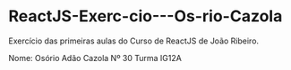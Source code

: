 # ReactJS-Exerc-cio---Os-rio-Cazola
Exercício das primeiras aulas do Curso de ReactJS de João Ribeiro.

Nome: Osório Adão Cazola
Nº 30
Turma IG12A
